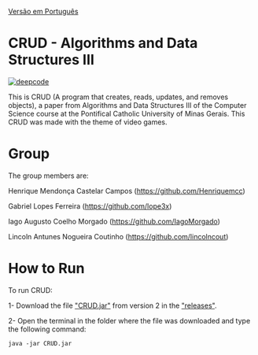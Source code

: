 [Versão em Português](README.md)

# CRUD - Algorithms and Data Structures III
[![deepcode](https://www.deepcode.ai/api/gh/badge?key=eyJhbGciOiJIUzI1NiIsInR5cCI6IkpXVCJ9.eyJwbGF0Zm9ybTEiOiJnaCIsIm93bmVyMSI6IkhlbnJpcXVlbWNjIiwicmVwbzEiOiJDUlVEX0FFRDMiLCJpbmNsdWRlTGludCI6ZmFsc2UsImF1dGhvcklkIjoyMzU0MiwiaWF0IjoxNjAyMTA4ODAyfQ.OMaUZtuxYcjXIbl7UfDsn2ESVoegTxFGLKQpsT7cdxQ)](https://www.deepcode.ai/app/gh/Henriquemcc/CRUD_AED3/_/dashboard?utm_content=gh%2FHenriquemcc%2FCRUD_AED3)

This is CRUD (A program that creates, reads, updates, and removes objects), a paper from Algorithms and Data Structures III of the Computer Science course at the Pontifical Catholic University of Minas Gerais. This CRUD was made with the theme of video games.

# Group
The group members are:

Henrique Mendonça Castelar Campos (https://github.com/Henriquemcc)

Gabriel Lopes Ferreira (https://github.com/lope3x)

Iago Augusto Coelho Morgado (https://github.com/IagoMorgado)

Lincoln Antunes Nogueira Coutinho (https://github.com/lincolncout)

# How to Run
To run CRUD:

1- Download the file ["CRUD.jar"](https://github.com/Henriquemcc/CRUD_AED3/releases/download/2/CRUD.jar) from version 2 in the ["releases"](https://github.com/Henriquemcc/CRUD_AED3/releases).

2- Open the terminal in the folder where the file was downloaded and type the following command:
```
java -jar CRUD.jar
```
